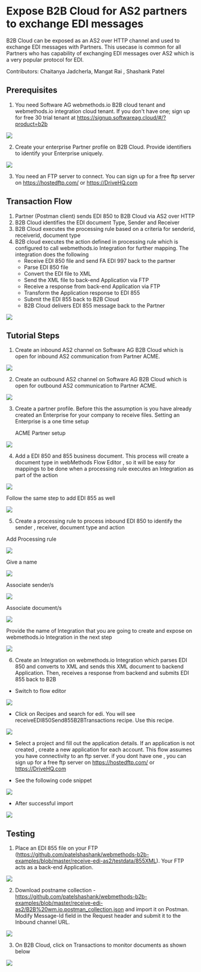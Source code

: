 # Expose B2B Cloud for AS2 partners to exchange EDI messages

B2B Cloud can be exposed as an AS2 over HTTP channel and used to exchange EDI messages with Partners. This usecase is common for all Partners who has capability of exchanging EDI messages over AS2 which is a very popular protocol for EDI.

Contributors: Chaitanya Jadcherla, Mangat Rai , Shashank Patel


## Prerequisites
1. You need Software AG webmethods.io B2B cloud tenant and webmethods.io integration cloud tenant. If you don't have one; sign up for free 30 trial tenant at https://signup.softwareag.cloud/#/?product=b2b

![](https://github.com/patelshashank/webmethods-b2b-examples/blob/master/receive-edi-as2/images/B2BLandingPage.png)

2. Create your enterprise Partner profile on B2B Cloud. Provide identifiers to identify your Enterprise uniquely.

![](https://github.com/patelshashank/webmethods-b2b-examples/blob/master/receive-edi-as2/images/MyEnterprise.png)

3. You need an FTP server to connect. You can sign up for a free ftp server on https://hostedftp.com/ or https://DriveHQ.com

## Transaction Flow
1. Partner (Postman client) sends EDI 850 to B2B Cloud via AS2 over HTTP
1. B2B Cloud identifies the EDI document Type, Sender and Receiver 
1. B2B Cloud executes the processing rule based on a criteria for senderid, receiverid, document type
1. B2B cloud executes the action defined in processing rule which is configured to call webmethods.io Integration for further mapping. The integration does the following
	- Receive EDI 850 file and send FA EDI 997 back to the partner
	- Parse EDI 850 file 
	- Convert the EDI file to XML
	- Send the XML file to back-end Application via FTP
	- Receive a response from back-end Application via FTP
	- Transform the Application response to EDI 855
	- Submit the EDI 855 back to B2B Cloud
	- B2B Cloud delivers EDI 855 message back to the Partner

![](https://github.com/patelshashank/webmethods-b2b-examples/blob/master/receive-edi-as2/images/EDIFlow.png)


## Tutorial Steps
1. Create an inbound AS2 channel on Software AG B2B Cloud which is open for inbound AS2 communication from Partner ACME.

![](https://github.com/patelshashank/webmethods-b2b-examples/blob/master/receive-edi-as2/images/as2INChannel.png)

2. Create an outbound AS2 channel on Software AG B2B Cloud which is open for outbound AS2 communication to Partner ACME.

![](https://github.com/patelshashank/webmethods-b2b-examples/blob/master/receive-edi-as2/images/outChannel.png)

3. Create a partner profile. Before this the assumption is you have already created an Enterprise for your company to receive files. Setting an Enterprise is a one time setup

	ACME Partner setup
	
![](https://github.com/patelshashank/webmethods-b2b-examples/blob/master/receive-edi-as2/images/addpartner.png)

4. Add a EDI 850 and 855 business document. This process will create a document type in webMethods Flow Editor , so it will be easy for mappings to be done when a processing rule executes an Integration as part of the action

![](https://github.com/patelshashank/webmethods-b2b-examples/blob/master/receive-edi-as2/images/addbusinessdocument.png)

Follow the same step to add EDI 855 as well

![](https://github.com/patelshashank/webmethods-b2b-examples/blob/master/receive-edi-as2/images/addEDI850.png)


5. Create a processing rule to process inbound EDI 850 to identify the sender , receiver, document type and action

Add Processing rule

![](https://github.com/patelshashank/webmethods-b2b-examples/blob/master/receive-edi-as2/images/processingRule.png)

Give a name

![](https://github.com/patelshashank/webmethods-b2b-examples/blob/master/receive-edi-as2/images/addProcessingrule1.png)

Associate sender/s

![](https://github.com/patelshashank/webmethods-b2b-examples/blob/master/receive-edi-as2/images/addProcessingrule2.png)

Associate document/s

![](https://github.com/patelshashank/webmethods-b2b-examples/blob/master/receive-edi-as2/images/addProcessingrule3.png)

Provide the name of Integration that you are going to create and expose on webmethods.io Integration in the next step

![](https://github.com/patelshashank/webmethods-b2b-examples/blob/master/receive-edi-as2/images/addProcessingrule4.png)


6. Create an Integration on webmethods.io Integration which parses EDI 850 and converts to XML and sends this XML document to backend Application. Then, receives a response from backend and submits EDI 855 back to B2B

- Switch to flow editor

![](https://github.com/patelshashank/webmethods-b2b-examples/blob/master/receive-edi-as2/images/FlowEditor.png)

- Click on Recipes and search for edi. You will see receiveEDI850Send855B2BTransactions recipe. Use this recipe.

![](https://github.com/patelshashank/webmethods-b2b-examples/blob/master/receive-edi-as2/images/recipe_edi.png)

- Select a project and fill out the application details. If an application is not created , create a new application for each account. This flow assumes you have connectivity to an ftp server. if you dont have one , you can sign up for a free ftp server on https://hostedftp.com/ or https://DriveHQ.com

- See the following code snippet

![](https://github.com/patelshashank/webmethods-b2b-examples/blob/master/receive-edi-as2/images/recipe.png)

- After successful import

![](https://github.com/patelshashank/webmethods-b2b-examples/blob/master/receive-edi-as2/images/receiveEDI850Integration.png)

## Testing

1. Place an EDI 855 file on your FTP (https://github.com/patelshashank/webmethods-b2b-examples/blob/master/receive-edi-as2/testdata/855XML). Your FTP acts as a back-end Application.

![](https://github.com/patelshashank/webmethods-b2b-examples/blob/master/receive-edi-as2/images/ftp850855.png)

2. Download postname collection - https://github.com/patelshashank/webmethods-b2b-examples/blob/master/receive-edi-as2/B2B%20wm.io.postman_collection.json and import it on Postman. Modify Message-Id field in the Request header and submit it to the Inbound channel URL.

![](https://github.com/patelshashank/webmethods-b2b-examples/blob/master/receive-edi-as2/images/postman.png)

3. On B2B Cloud, click on Transactions to monitor documents as shown below

![](https://github.com/patelshashank/webmethods-b2b-examples/blob/master/receive-edi-as2/images/b2btransactions.png)